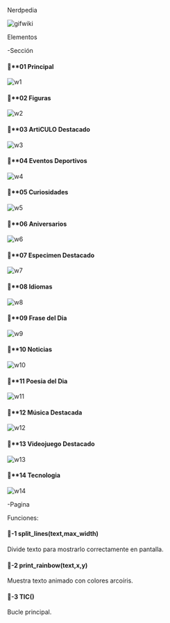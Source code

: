Nerdpedia

![gifwiki](./Imagenes/gifwiki.gif)

Elementos

-Sección

#### 📀**01 Principal
![w1](./Imagenes/w1.gif)

#### 📀**02 Figuras

![w2](./Imagenes/w2.gif)

#### 📀**03 ArtiCULO Destacado

![w3](./Imagenes/w3.gif)

#### 📀**04 Eventos Deportivos

![w4](./Imagenes/w4.gif)

#### 📀**05 Curiosidades

![w5](./Imagenes/w5.gif)

#### 📀**06 Aniversarios

![w6](./Imagenes/w6.gif)

#### 📀**07 Especimen Destacado

![w7](./Imagenes/w7.gif)

#### 📀**08 Idiomas

![w8](./Imagenes/w8.gif)

#### 📀**09 Frase del Dia

![w9](./Imagenes/w9.gif)

#### 📀**10 Noticias

![w10](./Imagenes/w10.gif)

#### 📀**11 Poesia del Dia

![w11](./Imagenes/w11.gif)

#### 📀**12 Música Destacada

![w12](./Imagenes/w12.gif)

#### 📀**13 Videojuego Destacado

![w13](./Imagenes/w13.gif)

#### 📀**14 Tecnologia

![w14](./Imagenes/w14.gif)

-Pagina

Funciones:

#### 🔑-1  split_lines(text,max_width)

Divide texto para mostrarlo correctamente en pantalla.

#### 🔑-2  print_rainbow(text,x,y)

Muestra texto animado con colores arcoíris.

#### 🔑-3  TIC()


Bucle principal.
